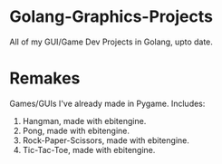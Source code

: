 # Golang-Graphics-Projects
 All of my GUI/Game Dev Projects in Golang, upto date.

# Remakes
Games/GUIs I've already made in Pygame. Includes:
  1. Hangman, made with ebitengine.
  2. Pong, made with ebitengine.
  3. Rock-Paper-Scissors, made with ebitengine.
  4. Tic-Tac-Toe, made with ebitengine.
